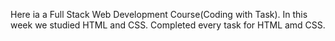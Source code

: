 Here ia a Full Stack Web Development Course(Coding with Task).
In this week we studied HTML and CSS.
Completed every task for HTML amd CSS.
